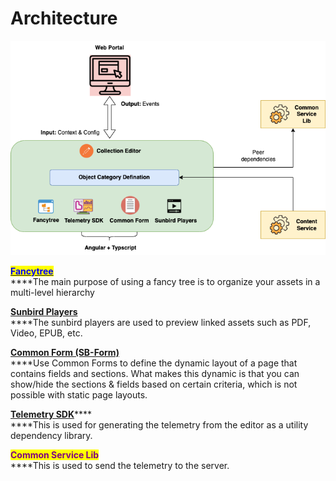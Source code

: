 # Architecture

![Collection Editor V2 - Architecture](../../../../.gitbook/assets/collection-editor-architecture.png)

<mark style="color:blue;">****</mark>[<mark style="color:blue;">**Fancytree**</mark>](https://github.com/mar10/fancytree/wiki)****\
****The main purpose of using a fancy tree is to organize your assets in a multi-level hierarchy

****[**Sunbird Players**](../../player/v1/players/)****\
****The sunbird players are used to preview linked assets such as PDF, Video, EPUB, etc.

****[**Common Form (SB-Form)**](https://ed.sunbird.org/use/learn-more/specifications/sunbirded-forms)****\
****Use Common Forms to define the dynamic layout of a page that contains fields and sections. What makes this dynamic is that you can show/hide the sections & fields based on certain criteria, which is not possible with static page layouts.

[**Telemetry SDK**](https://telemetry.sunbird.org/)****\
****This is used for generating the telemetry from the editor as a utility dependency library.

<mark style="color:purple;">**Common Service Lib**</mark>\
****This is used to send the telemetry to the server.
